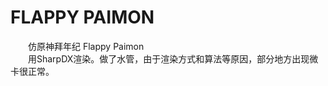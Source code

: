 # FLAPPY PAIMON 

&emsp;&emsp;仿原神拜年纪 Flappy Paimon\
&emsp;&emsp;用SharpDX渲染。做了水管，由于渲染方式和算法等原因，部分地方出现微卡很正常。